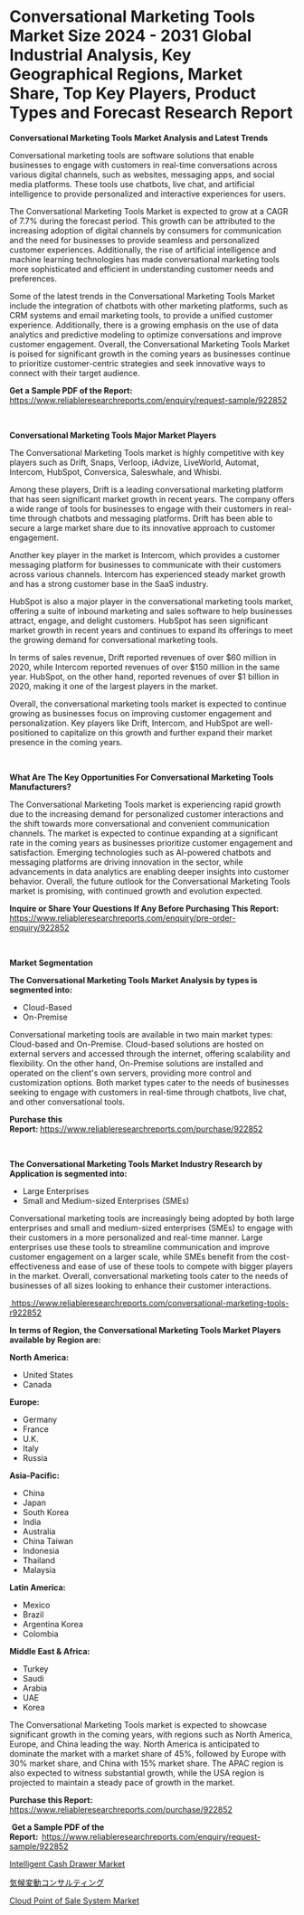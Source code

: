 <p><h1>Conversational Marketing Tools Market Size 2024 - 2031 Global Industrial Analysis, Key Geographical Regions, Market Share, Top Key Players, Product Types and Forecast Research Report</h1></p><p><strong>Conversational Marketing Tools Market Analysis and Latest Trends</strong></p>
<p><p>Conversational marketing tools are software solutions that enable businesses to engage with customers in real-time conversations across various digital channels, such as websites, messaging apps, and social media platforms. These tools use chatbots, live chat, and artificial intelligence to provide personalized and interactive experiences for users.</p><p>The Conversational Marketing Tools Market is expected to grow at a CAGR of 7.7% during the forecast period. This growth can be attributed to the increasing adoption of digital channels by consumers for communication and the need for businesses to provide seamless and personalized customer experiences. Additionally, the rise of artificial intelligence and machine learning technologies has made conversational marketing tools more sophisticated and efficient in understanding customer needs and preferences.</p><p>Some of the latest trends in the Conversational Marketing Tools Market include the integration of chatbots with other marketing platforms, such as CRM systems and email marketing tools, to provide a unified customer experience. Additionally, there is a growing emphasis on the use of data analytics and predictive modeling to optimize conversations and improve customer engagement. Overall, the Conversational Marketing Tools Market is poised for significant growth in the coming years as businesses continue to prioritize customer-centric strategies and seek innovative ways to connect with their target audience.</p></p>
<p><strong>Get a Sample PDF of the Report:&nbsp;</strong> <a href="https://www.reliableresearchreports.com/enquiry/request-sample/922852">https://www.reliableresearchreports.com/enquiry/request-sample/922852</a></p>
<p>&nbsp;</p>
<p><strong>Conversational Marketing Tools Major Market Players</strong></p>
<p><p>The Conversational Marketing Tools market is highly competitive with key players such as Drift, Snaps, Verloop, iAdvize, LiveWorld, Automat, Intercom, HubSpot, Conversica, Saleswhale, and Whisbi.</p><p>Among these players, Drift is a leading conversational marketing platform that has seen significant market growth in recent years. The company offers a wide range of tools for businesses to engage with their customers in real-time through chatbots and messaging platforms. Drift has been able to secure a large market share due to its innovative approach to customer engagement.</p><p>Another key player in the market is Intercom, which provides a customer messaging platform for businesses to communicate with their customers across various channels. Intercom has experienced steady market growth and has a strong customer base in the SaaS industry.</p><p>HubSpot is also a major player in the conversational marketing tools market, offering a suite of inbound marketing and sales software to help businesses attract, engage, and delight customers. HubSpot has seen significant market growth in recent years and continues to expand its offerings to meet the growing demand for conversational marketing tools.</p><p>In terms of sales revenue, Drift reported revenues of over $60 million in 2020, while Intercom reported revenues of over $150 million in the same year. HubSpot, on the other hand, reported revenues of over $1 billion in 2020, making it one of the largest players in the market.</p><p>Overall, the conversational marketing tools market is expected to continue growing as businesses focus on improving customer engagement and personalization. Key players like Drift, Intercom, and HubSpot are well-positioned to capitalize on this growth and further expand their market presence in the coming years.</p></p>
<p>&nbsp;</p>
<p><strong>What Are The Key Opportunities For Conversational Marketing Tools Manufacturers?</strong></p>
<p><p>The Conversational Marketing Tools market is experiencing rapid growth due to the increasing demand for personalized customer interactions and the shift towards more conversational and convenient communication channels. The market is expected to continue expanding at a significant rate in the coming years as businesses prioritize customer engagement and satisfaction. Emerging technologies such as AI-powered chatbots and messaging platforms are driving innovation in the sector, while advancements in data analytics are enabling deeper insights into customer behavior. Overall, the future outlook for the Conversational Marketing Tools market is promising, with continued growth and evolution expected.</p></p>
<p><strong>Inquire or Share Your Questions If Any Before Purchasing This Report:</strong> <a href="https://www.reliableresearchreports.com/enquiry/pre-order-enquiry/922852">https://www.reliableresearchreports.com/enquiry/pre-order-enquiry/922852</a></p>
<p>&nbsp;</p>
<p><strong>Market Segmentation</strong></p>
<p><strong>The Conversational Marketing Tools Market Analysis by types is segmented into:</strong></p>
<p><ul><li>Cloud-Based</li><li>On-Premise</li></ul></p>
<p><p>Conversational marketing tools are available in two main market types: Cloud-based and On-Premise. Cloud-based solutions are hosted on external servers and accessed through the internet, offering scalability and flexibility. On the other hand, On-Premise solutions are installed and operated on the client's own servers, providing more control and customization options. Both market types cater to the needs of businesses seeking to engage with customers in real-time through chatbots, live chat, and other conversational tools.</p></p>
<p><strong>Purchase this Report:&nbsp;</strong><a href="https://www.reliableresearchreports.com/purchase/922852">https://www.reliableresearchreports.com/purchase/922852</a></p>
<p>&nbsp;</p>
<p><strong>The Conversational Marketing Tools Market Industry Research by Application is segmented into:</strong></p>
<p><ul><li>Large Enterprises</li><li>Small and Medium-sized Enterprises (SMEs)</li></ul></p>
<p><p>Conversational marketing tools are increasingly being adopted by both large enterprises and small and medium-sized enterprises (SMEs) to engage with their customers in a more personalized and real-time manner. Large enterprises use these tools to streamline communication and improve customer engagement on a larger scale, while SMEs benefit from the cost-effectiveness and ease of use of these tools to compete with bigger players in the market. Overall, conversational marketing tools cater to the needs of businesses of all sizes looking to enhance their customer interactions.</p></p>
<p><a href="https://www.reliableresearchreports.com/conversational-marketing-tools-r922852">&nbsp;https://www.reliableresearchreports.com/conversational-marketing-tools-r922852</a></p>
<p><strong>In terms of Region, the Conversational Marketing Tools Market Players available by Region are:</strong></p>
<p>
    <p> <strong> North America: </strong>
        <ul>
            <li>United States</li>
            <li>Canada</li>
        </ul>
        </p> 
    <p> <strong> Europe: </strong>
        <ul>
            <li>Germany</li>
            <li>France</li>
            <li>U.K.</li>
            <li>Italy</li>
            <li>Russia</li>
        </ul>
        </p> 
    <p> <strong> Asia-Pacific: </strong>
        <ul>
            <li>China</li>
            <li>Japan</li>
            <li>South Korea</li>
            <li>India</li>
            <li>Australia</li>
            <li>China Taiwan</li>
            <li>Indonesia</li>
            <li>Thailand</li>
            <li>Malaysia</li>
        </ul>
        </p> 
    <p> <strong> Latin America: </strong>
        <ul>
            <li>Mexico</li>
            <li>Brazil</li>
            <li>Argentina Korea</li>
            <li>Colombia</li>
        </ul>
        </p> 
    <p> <strong> Middle East & Africa: </strong>
        <ul>
            <li>Turkey</li>
            <li>Saudi</li>
            <li>Arabia</li>
            <li>UAE</li>
            <li>Korea</li>
        </ul>
    </p>
    </p>
<p><p>The Conversational Marketing Tools market is expected to showcase significant growth in the coming years, with regions such as North America, Europe, and China leading the way. North America is anticipated to dominate the market with a market share of 45%, followed by Europe with 30% market share, and China with 15% market share. The APAC region is also expected to witness substantial growth, while the USA region is projected to maintain a steady pace of growth in the market.</p></p>
<p><strong>Purchase this Report: </strong><a href="https://www.reliableresearchreports.com/purchase/922852">https://www.reliableresearchreports.com/purchase/922852</a></p>
<p>&nbsp;<strong>Get a Sample PDF of the Report:&nbsp;&nbsp;</strong><a href="https://www.reliableresearchreports.com/enquiry/request-sample/922852">https://www.reliableresearchreports.com/enquiry/request-sample/922852</a></p>
<p><strong></strong></p>
<p><p><a href="https://www.linkedin.com/pulse/intelligent-cash-drawer-market-competitive-analysis-trends-8x1je">Intelligent Cash Drawer Market</a></p><p><a href="https://medium.com/@cierrahayes94/%E6%B0%97%E5%80%99%E5%A4%89%E5%8B%95%E3%82%B3%E3%83%B3%E3%82%B5%E3%83%AB%E3%83%86%E3%82%A3%E3%83%B3%E3%82%B0%E5%B8%82%E5%A0%B4-2031%E5%B9%B4%E3%81%BE%E3%81%A7%E3%81%AE%E6%88%90%E5%8A%9F%E3%81%97%E3%81%9F%E3%83%93%E3%82%B8%E3%83%8D%E3%82%B9%E6%88%A6%E7%95%A5%E3%81%AE%E4%BA%88%E6%B8%AC%E3%81%AE%E9%8D%B5-086213ff8cd2">気候変動コンサルティング</a></p><p><a href="https://www.linkedin.com/pulse/cloud-point-sale-system-market-trends-forecast-competitive-z40we">Cloud Point of Sale System Market</a></p></p>